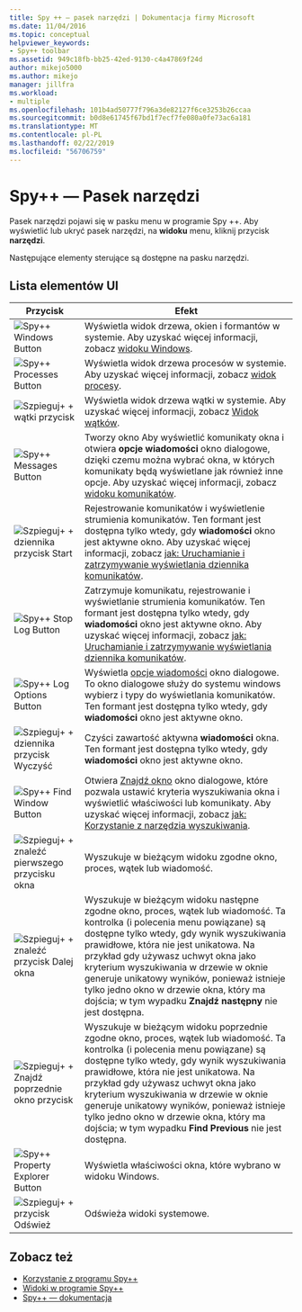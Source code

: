 ```yaml
---
title: Spy ++ — pasek narzędzi | Dokumentacja firmy Microsoft
ms.date: 11/04/2016
ms.topic: conceptual
helpviewer_keywords:
- Spy++ toolbar
ms.assetid: 949c18fb-bb25-42ed-9130-c4a47869f24d
author: mikejo5000
ms.author: mikejo
manager: jillfra
ms.workload:
- multiple
ms.openlocfilehash: 101b4ad50777f796a3de82127f6ce3253b26ccaa
ms.sourcegitcommit: b0d8e61745f67bd1f7ecf7fe080a0fe73ac6a181
ms.translationtype: MT
ms.contentlocale: pl-PL
ms.lasthandoff: 02/22/2019
ms.locfileid: "56706759"
---
```

# <a name="spy-toolbar"></a>Spy++ — Pasek narzędzi
Pasek narzędzi pojawi się w pasku menu w programie Spy ++. Aby wyświetlić lub ukryć pasek narzędzi, na **widoku** menu, kliknij przycisk **narzędzi**.

 Następujące elementy sterujące są dostępne na pasku narzędzi.

## <a name="uielement-list"></a>Lista elementów UI

|Przycisk|Efekt|
|------------|------------|
|![Spy&#43;&#43; Windows Button](../debugger/media/icon_spy--_windows.gif "Icon_Spy++_Windows")|Wyświetla widok drzewa, okien i formantów w systemie. Aby uzyskać więcej informacji, zobacz [widoku Windows](../debugger/windows-view.md).|
|![Spy&#43;&#43; Processes Button](../debugger/media/icon_spy--_processes.gif "Icon_Spy++_Processes")|Wyświetla widok drzewa procesów w systemie. Aby uzyskać więcej informacji, zobacz [widok procesy](../debugger/processes-view.md).|
|![Szpieguj&#43; &#43; wątki przycisk](../debugger/media/icon_spy--_threads.gif "Icon_Spy ++ _Threads")|Wyświetla widok drzewa wątki w systemie. Aby uzyskać więcej informacji, zobacz [Widok wątków](../debugger/threads-view.md).|
|![Spy&#43;&#43; Messages Button](../debugger/media/icon_spy--_messages.gif "Icon_Spy++_Messages")|Tworzy okno Aby wyświetlić komunikaty okna i otwiera **opcje wiadomości** okno dialogowe, dzięki czemu można wybrać okna, w których komunikaty będą wyświetlane jak również inne opcje. Aby uzyskać więcej informacji, zobacz [widoku komunikatów](../debugger/messages-view.md).|
|![Szpieguj&#43; &#43; dziennika przycisk Start](../debugger/media/icon_spy--_startlog.gif "Icon_Spy ++ _StartLog")|Rejestrowanie komunikatów i wyświetlenie strumienia komunikatów. Ten formant jest dostępna tylko wtedy, gdy **wiadomości** okno jest aktywne okno. Aby uzyskać więcej informacji, zobacz [jak: Uruchamianie i zatrzymywanie wyświetlania dziennika komunikatów](../debugger/how-to-start-and-stop-the-message-log-display.md).|
|![Spy&#43;&#43; Stop Log Button](../debugger/media/icon_spy--_stoplog.gif "Icon_Spy++_StopLog")|Zatrzymuje komunikatu, rejestrowanie i wyświetlanie strumienia komunikatów. Ten formant jest dostępna tylko wtedy, gdy **wiadomości** okno jest aktywne okno. Aby uzyskać więcej informacji, zobacz [jak: Uruchamianie i zatrzymywanie wyświetlania dziennika komunikatów](../debugger/how-to-start-and-stop-the-message-log-display.md).|
|![Spy&#43;&#43; Log Options Button](../debugger/media/icon_spy--_logoptions.gif "Icon_Spy++_LogOptions")|Wyświetla [opcje wiadomości](../debugger/message-options-dialog-box.md) okno dialogowe. To okno dialogowe służy do systemu windows wybierz i typy do wyświetlania komunikatów. Ten formant jest dostępna tylko wtedy, gdy **wiadomości** okno jest aktywne okno.|
|![Szpieguj&#43; &#43; dziennika przycisk Wyczyść](../debugger/media/spy--_clearlog.gif "Spy ++ _ClearLog")|Czyści zawartość aktywna **wiadomości** okna. Ten formant jest dostępna tylko wtedy, gdy **wiadomości** okno jest aktywne okno.|
|![Spy&#43;&#43; Find Window Button](../debugger/media/icon_spy--_findwindow.gif "Icon_Spy++_FindWindow")|Otwiera [Znajdź okno](../debugger/find-window-dialog-box.md) okno dialogowe, które pozwala ustawić kryteria wyszukiwania okna i wyświetlić właściwości lub komunikaty. Aby uzyskać więcej informacji, zobacz [jak: Korzystanie z narzędzia wyszukiwania](../debugger/how-to-use-the-finder-tool.md).|
|![Szpieguj&#43; &#43; znaleźć pierwszego przycisku okna](../debugger/media/icon_spy--_window.gif "Icon_Spy ++ _Window")|Wyszukuje w bieżącym widoku zgodne okno, proces, wątek lub wiadomość.|
|![Szpieguj&#43; &#43; znaleźć przycisk Dalej okna](../debugger/media/icon_spy--_nextwindow.gif "Icon_Spy ++ _NextWindow")|Wyszukuje w bieżącym widoku następne zgodne okno, proces, wątek lub wiadomość. Ta kontrolka (i polecenia menu powiązane) są dostępne tylko wtedy, gdy wynik wyszukiwania prawidłowe, która nie jest unikatowa. Na przykład gdy używasz uchwyt okna jako kryterium wyszukiwania w drzewie w oknie generuje unikatowy wyników, ponieważ istnieje tylko jedno okno w drzewie okna, który ma dojścia; w tym wypadku **Znajdź następny** nie jest dostępna.|
|![Szpieguj&#43; &#43; Znajdź poprzednie okno przycisk](../debugger/media/icon_spy--_prevwindow.gif "Icon_Spy ++ _PrevWindow")|Wyszukuje w bieżącym widoku poprzednie zgodne okno, proces, wątek lub wiadomość. Ta kontrolka (i polecenia menu powiązane) są dostępne tylko wtedy, gdy wynik wyszukiwania prawidłowe, która nie jest unikatowa. Na przykład gdy używasz uchwyt okna jako kryterium wyszukiwania w drzewie w oknie generuje unikatowy wyników, ponieważ istnieje tylko jedno okno w drzewie okna, który ma dojścia; w tym wypadku **Find Previous** nie jest dostępna.|
|![Spy&#43;&#43; Property Explorer Button](../debugger/media/icon_spy--_propexp.gif "Icon_Spy++_PropExp")|Wyświetla właściwości okna, które wybrano w widoku Windows.|
|![Szpieguj&#43; &#43; przycisk Odśwież](../debugger/media/icon_spy--_refresh.gif "Icon_Spy ++ _Refresh")|Odświeża widoki systemowe.|

## <a name="see-also"></a>Zobacz też
- [Korzystanie z programu Spy++](../debugger/using-spy-increment.md)
- [Widoki w programie Spy++](../debugger/spy-increment-views.md)
- [Spy++ — dokumentacja](../debugger/spy-increment-reference.md)
